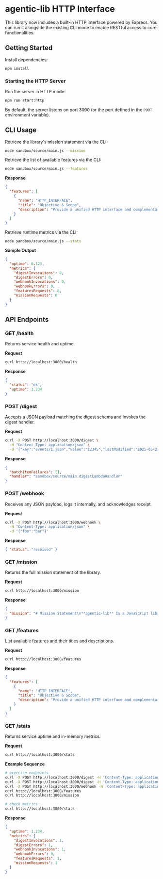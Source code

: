 # agentic-lib HTTP Interface

This library now includes a built-in HTTP interface powered by Express. You can run it alongside the existing CLI mode to enable RESTful access to core functionalities.

## Getting Started

Install dependencies:

```bash
npm install
```

### Starting the HTTP Server

Run the server in HTTP mode:

```bash
npm run start:http
```

By default, the server listens on port 3000 (or the port defined in the `PORT` environment variable).

## CLI Usage

Retrieve the library's mission statement via the CLI:

```bash
node sandbox/source/main.js --mission
```

Retrieve the list of available features via the CLI:

```bash
node sandbox/source/main.js --features
```

**Response**

```json
{
  "features": [
    {
      "name": "HTTP_INTERFACE",
      "title": "Objective & Scope",
      "description": "Provide a unified HTTP interface and complementary CLI flags to expose core agentic-lib functionality without adding new files beyond source, tests, README, and package.json. This feature covers service health, digest processing, webhook intake, mission and feature discovery, and in-memory runtime metrics in a single Express application."
    }
  ]
}
```

Retrieve runtime metrics via the CLI:

```bash
node sandbox/source/main.js --stats
```

**Sample Output**

```json
{
  "uptime": 0.123,
  "metrics": {
    "digestInvocations": 0,
    "digestErrors": 0,
    "webhookInvocations": 0,
    "webhookErrors": 0,
    "featuresRequests": 0,
    "missionRequests": 0
  }
}
```

## API Endpoints

### GET /health

Returns service health and uptime.

**Request**

```bash
curl http://localhost:3000/health
```

**Response**

```json
{
  "status": "ok",
  "uptime": 1.234
}
```

### POST /digest

Accepts a JSON payload matching the digest schema and invokes the digest handler.

**Request**

```bash
curl -X POST http://localhost:3000/digest \
  -H "Content-Type: application/json" \
  -d '{"key":"events/1.json","value":"12345","lastModified":"2025-05-21T00:00:00Z"}'
```

**Response**

```json
{
  "batchItemFailures": [],
  "handler": "sandbox/source/main.digestLambdaHandler"
}
```

### POST /webhook

Receives any JSON payload, logs it internally, and acknowledges receipt.

**Request**

```bash
curl -X POST http://localhost:3000/webhook \
  -H "Content-Type: application/json" \
  -d '{"foo":"bar"}'
```

**Response**

```json
{ "status": "received" }
```

### GET /mission

Returns the full mission statement of the library.

**Request**

```bash
curl http://localhost:3000/mission
```

**Response**

```json
{
  "mission": "# Mission Statement\n**agentic-lib** Is a JavaScript library which can be used as a drop in JS implementation or wholesale replacement for the steps, jobs, and re-usable workflows below in this repository. It is designed to be used in a GitHub Actions workflow to enable your repository to operate in an “agentic” manner. In our system, autonomous workflows communicate through branches and issues to continuously review, fix, update, and evolve your code. Each workflow is designed to be invoked using GitHub’s `workflow_call` event, so they can be composed together like an SDK."
}
```

### GET /features

List available features and their titles and descriptions.

**Request**

```bash
curl http://localhost:3000/features
```

**Response**

```json
{
  "features": [
    {
      "name": "HTTP_INTERFACE",
      "title": "Objective & Scope",
      "description": "Provide a unified HTTP interface and complementary CLI flags to expose core agentic-lib functionality without adding new files beyond source, tests, README, and package.json. This feature covers service health, digest processing, webhook intake, mission and feature discovery, and in-memory runtime metrics in a single Express application."
    }
  ]
}
```

### GET /stats

Returns service uptime and in-memory metrics.

**Request**

```bash
curl http://localhost:3000/stats
```

**Example Sequence**

```bash
# exercise endpoints
curl -X POST http://localhost:3000/digest -H 'Content-Type: application/json' -d '{"key":"events/1.json","value":"foo","lastModified":"2025-05-22T00:00:00Z"}' || true
curl -X POST http://localhost:3000/digest -H 'Content-Type: application/json' -d '{}'
curl -X POST http://localhost:3000/webhook -H 'Content-Type: application/json' -d '{}'
curl http://localhost:3000/features
curl http://localhost:3000/mission

# check metrics
curl http://localhost:3000/stats
```

**Response**

```json
{
  "uptime": 1.234,
  "metrics": {
    "digestInvocations": 1,
    "digestErrors": 1,
    "webhookInvocations": 1,
    "webhookErrors": 0,
    "featuresRequests": 1,
    "missionRequests": 1
  }
}
```